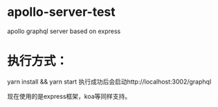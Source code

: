 # apollo-server-test
apollo graphql server  based on express
# 执行方式：
yarn install && yarn start
执行成功后会启动http://localhost:3002/graphql

现在使用的是express框架，koa等同样支持。
